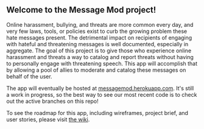 ## Welcome to the Message Mod project!

Online harassment, bullying, and threats are more common every day, and very few laws, tools, or policies exist to curb the growing problem these hate messages present. The detrimental impact on recipients of engaging with hateful and threatening messages is well documented, especially in aggregate. The goal of this project is to give those who experience online harassment and threats a way to catalog and report threats without having to personally engage with threatening speech. This app will accomplish that by allowing a pool of allies to moderate and catalog these messages on behalf of the user.

The app will eventually be hosted at [messagemod.herokuapp.com](https://messagemod.herokuapp.com). It's still a work in progress, so the best way to see our most recent code is to check out the active branches on this repo!

To see the roadmap for this app, including wireframes, project brief, and user stories, please visit [the wiki](https://github.com/shawnacscott/pcs_capstone/wiki).